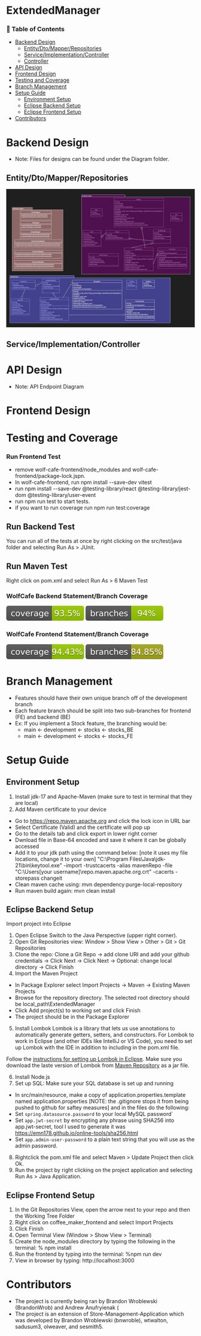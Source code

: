 # ExtendedManager

### 📑 Table of Contents
- [Backend Design](#backend-design)
  - [Entity/Dto/Mapper/Repositories](#entitydtomapperrepositories)
  - [Service/Implementation/Controller](#service-implementation-controller)
  - [Controller](#controller)
- [API Design](#api-design)
- [Frontend Design](#api-design)
- [Testing and Coverage](#testing-and-coverage)
- [Branch Management](#branch-management)
- [Setup Guide](#setup-guide)
  - [Environment Setup](#environment-setup)
  - [Eclipse Backend Setup](#eclipse-backend-setup)
  - [Eclipse Frontend Setup](#eclipse-frontend-setup)
- [Contributors](#contributors)

# Backend Design
- Note: Files for designs can be found under the Diagram folder.

## Entity/Dto/Mapper/Repositories
![Entity/Dto/Mapper/Repositories](Diagrams/Entity_DTO_Mapper.png)
## Service/Implementation/Controller

# API Design
- Note: API Endpoint Diagram

# Frontend Design

# Testing and Coverage

### Run Frontend Test
- remove wolf-cafe-frontend/node_modules and wolf-cafe-frontend/package-lock.jspn.
- In wolf-cafe-frontend, run npm install --save-dev vitest
- run npm install --save-dev @testing-library/react @testing-library/jest-dom @testing-library/user-event
- run npm run test to start tests.
- if you want to run coverage run npm run test:coverage
  
## Run Backend Test
You can run all of the tests at once by right clicking on the src/test/java folder and selecting Run As > JUnit.

## Run Maven Test
Right click on pom.xml and select Run As > 6 Maven Test
### WolfCafe Backend Statement/Branch Coverage

![Backend Coverage](.github/badges/jacoco-backend.svg)
![Backend Branch Coverage](.github/badges/jacoco-branches.svg)

### WolfCafe Frontend Statement/Branch Coverage

![Frontend Coverage](.github/badges/coverage-frontend.svg)
![Frontend Branch Coverage](.github/badges/frontend-branches.svg)

# Branch Management
- Features should have their own unique branch off of the development branch
- Each feature branch should be split into two sub-branches for frontend (FE) and backend (BE)
- Ex: If you implement a Stock feature, the branching would be:
  - main <- development <- stocks <- stocks_BE
  - main <- development <- stocks <- stocks_FE

# Setup Guide

## Environment Setup
1. Install jdk-17 and Apache-Maven (make sure to test in terminal that they are local)
2. Add Maven certificate to your device
  - Go to https://repo.maven.apache.org and click the lock icon in URL bar
  - Select Certificate (Valid) and the certificate will pop up
  - Go to the details tab and click export in lower right corner
  - Dwnload file in Base-64 encoded and save it where it can be globally accessed
  - Add it to your jdk path using the command below: [note it uses my file locations, change it to your own]
    "C:\Program Files\Java\jdk-21\bin\keytool.exe" -import -trustcacerts -alias mavenRepo -file "C:\Users\[your username]\repo.maven.apache.org.crt" -cacerts -storepass changeit
  - Clean maven cache using: mvn dependency:purge-local-repository
  - Run maven build again: mvn clean install

## Eclipse Backend Setup
Import project into Eclipse
1. Open Eclipse Switch to the Java Perspective (upper right corner).
2. Open Git Repositories view: Window > Show View > Other > Git > Git Repositories
3. Clone the repo: Clone a Git Repo -> add clone URI and add your github credentials -> Click Next -> Click Next -> Optional: change local directory -> Click Finish
4. Import the Maven Project
 - In Package Explorer select Import Projects -> Maven -> Existing Maven Projects
 - Browse for the repository directory. The selected root directory should be local_path\ExtendedManager
 - Click Add project(s) to working set and click Finish
 - The project should be in the Package Explorer
5. Install Lombok
Lombok is a library that lets us use annotations to automatically generate getters, setters, and constructors.  For Lombok to work in Eclipse (and other IDEs like IntelliJ or VS Code), you need to set up Lombok with the IDE in addition to including in the pom.xml file.

Follow the [instructions for setting up Lombok in Eclipse](https://projectlombok.org/setup/eclipse).  Make sure you download the laste version of Lombok from [Maven Repository](https://mvnrepository.com/artifact/org.projectlombok/lombok) as a jar file.

6. Install Node.js
7.  Set up SQL: Make sure your SQL database is set up and running
  * In src/main/resource, make a copy of application.properties.template named application.properties [NOTE: the .gitignore stops it from being pushed to github for saftey measures] and in the files do the following:
  * Set `spring.datasource.password` to your local MySQL password`
  * Set `app.jwt-secret` by encrypting any phrase using SHA256 into app.jwt-secret, tool I used to generate it was https://emn178.github.io/online-tools/sha256.html
  * Set `app.admin-user-password` to a plain text string that you will use as the admin password.

8. Rightclick the pom.xml file and select Maven > Update Project then click Ok.
9. Run the project by right clicking on the project application and selecting Run As > Java Application.

## Eclipse Frontend Setup
1. In the Git Repositories View, open the arrow next to your repo and then the Working Tree Folder
2. Right click on coffee_maker_frontend and select Import Projects
3. Click Finish
4. Open Terminal View (Window > Show View > Terminal)
5. Create the node_modules directory by typing the following in the terminal: % npm install
6. Run the frontend by typing into the terminal: %npm run dev
7. View in browser by typing: http://localhost:3000

# Contributors
- The project is currently being ran by Brandon Wroblewski (BrandonWrob) and Andrew Anufryienak (
- The project is an extension of Store-Management-Application which was developed by Brandon Wroblewski (bnwroble), wtwalton, sadusum3, olweaver, and sesmith5.
